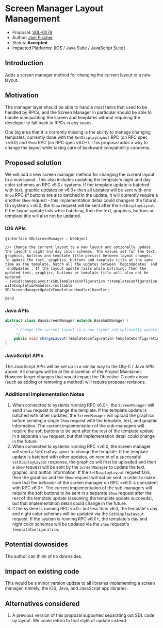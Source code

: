 # Screen Manager Layout Management

* Proposal: [SDL-0278](0278-screenmanager-layout-management.md)
* Author: [Joel Fischer](https://github.com/joeljfischer)
* Status: **Accepted**
* Impacted Platforms: [iOS / Java Suite / JavaScript Suite]

## Introduction
Adds a screen manager method for changing the current layout to a new layout.

## Motivation
The manager layer should be able to handle most tasks that used to be handled by RPCs, and the Screen Manager in particular should be able to handle manipulating the screen and templates without requiring the developer to fall back to RPCs in any cases.

One big area that it is currently missing is the ability to manage changing templates, currently done with the `SetDisplayLayout` RPC (on RPC spec <v6.0) and `Show` RPC (on RPC spec v6.0+). This proposal adds a way to change the layout while taking care of backward compatibility concerns.

## Proposed solution
We will add a new screen manager method for changing the current layout to a new layout. This also includes updating the template's night and day color schemes on RPC v5.0+ systems. If the template update is batched with text, graphic updates on v6.0+ then all updates will be sent with one `Show` RPC (if buttons are also batched in the update, it will currently require a another `Show` request - this implementation detail could changein the future). On systems <v6.0, the `Show` request will be sent after  the `SetDisplayLayout`. If the layout update fails while batching, then the text, graphics, buttons or template title will also not be updated.

### iOS APIs
```objc
@interface SDLScreenManager : NSObject

/// Change the current layout to a new layout and optionally update the layout's night and day color schemes. The values set for the text, graphics, buttons and template title persist between layout changes. To update the text, graphics, buttons and template title at the same time as the template, batch all the updates between `beginUpdates` and `endUpdates`. If the layout update fails while batching, then the updated text, graphics, buttons or template title will also not be updated.
- (void)changeLayout:(SDLTemplateConfiguration *)templateConfiguration withCompletionHandler:(nullable SDLScreenManagerUpdateCompletionHandler)handler;

@end
```

### Java APIs
```java
abstract class BaseScreenManager extends BaseSubManager {
    /*
     * Change the current layout to a new layout and optionally update the layout's night and day color schemes. The values set for the text, graphics, buttons and template title persist between layout changes. To update the text, graphics, buttons and template title at the same time as the template, batch all the updates between `beginTransaction` and `commit`. If the layout update fails while batching, then the updated text, graphics, buttons or template title will also not be updated.
     */   
    public void changeLayout(TemplateConfiguration templateConfiguration, CompletionListener listener)
}
```

### JavaScript APIs
The JavaScript APIs will be set up in a similar way to the Obj-C / Java APIs above. All changes will be at the discretion of the Project Maintainer. However larger changes that would impact the Objective-C code above (such as adding or removing a method) will require proposal revisions.

### Additional Implementation Notes
1. When connected to systems running RPC v6.0+, the `ScreenManager` will send `Show` request to change the template. If the template update is batched with other updates, the  `ScreenManager` will upload the graphics before sending a single `Show` request with the template, text, and graphic information. The current implementation of the sub-managers will require the soft buttons to be sent after the rest of the template update in a separate `Show` request, but that implementation detail could change in the future. 
1. When connected to systems running RPC <v6.0, the screen manager will send a `SetDisplayLayout` to change the template. If the template update is batched with other updates, on receipt of a successful `SetDisplayLayout` response, the graphics will first be uploaded and then a `Show` request will be sent by the `ScreenManager` to update the text, graphic, and button information. If the `SetDisplayLayout` request fails, then the graphics and the `Show` request will not be sent in order to make sure that the behavior of the screen manager on RPC <v6.0 is consistent with RPC v6.0+. The current implementation of the sub-managers will require the soft buttons to be sent in a separate `Show` request after the rest of the template update (assuming the template update succeeds), but that implementation detail could change in the future.
1. If the system is running RPC v5.0+ but less than v6.0, the template's day and night color schemes will be updated via the  `SetDisplayLayout` request. If the system is running RPC v6.0+, the template's day and night color schemes will be updated via the `Show` request's `templateConfiguration`. 

## Potential downsides
The author can think of no downsides.

## Impact on existing code
This would be a minor version update to all libraries implementing a screen manager, namely, the iOS, Java, and JavaScript app libraries.

## Alternatives considered
1. A previous version of this proposal supported separating out SDL code by layout. We could return to that style of update instead.
